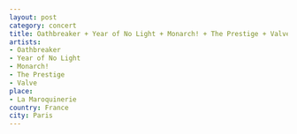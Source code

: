 ```yaml
---
layout: post
category: concert
title: Oathbreaker + Year of No Light + Monarch! + The Prestige + Valve
artists: 
- Oathbreaker
- Year of No Light
- Monarch!
- The Prestige
- Valve
place: 
- La Maroquinerie
country: France
city: Paris
---
```


